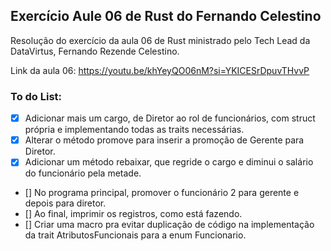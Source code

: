 ## Exercício Aule 06 de Rust do Fernando Celestino

Resolução do exercício da aula 06 de Rust ministrado pelo Tech Lead da DataVirtus, Fernando Rezende Celestino.

Link da aula 06: https://youtu.be/khYeyQO06nM?si=YKICESrDpuvTHvvP

### To do List:

- [x] Adicionar mais um cargo, de Diretor ao rol de funcionários, com struct própria e implementando todas as traits necessárias.
- [x] Alterar o método promove para inserir a promoção de Gerente para Diretor.
- [x] Adicionar um método rebaixar, que regride o cargo e diminui o salário do funcionário pela metade.
- [] No programa principal, promover o funcionário 2 para gerente e depois para diretor.
- [] Ao final, imprimir os registros, como está fazendo.
- [] Criar uma macro pra evitar duplicação de código na implementação da trait AtributosFuncionais para a enum Funcionario.